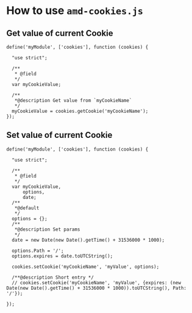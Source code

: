 # How to use `amd-cookies.js`
## Get value of current Cookie

    define('myModule', ['cookies'], function (cookies) {
    
      "use strict";
    
      /**
       * @field
       */
      var myCookieValue;
    
      /**
       *@description Get value from `myCookieName`
       */
      myCookieValue = cookies.getCookie('myCookieName');
    });
## Set value of current Cookie

    define('myModule', ['cookies'], function (cookies) {

      "use strict";

      /**
       * @field
       */
      var myCookieValue,
          options,
          date;
      /**
       *@default
       */
      options = {};
      /**
       *@description Set params
       */
      date = new Date(new Date().getTime() + 31536000 * 1000);

      options.Path = '/';
      options.expires = date.toUTCString();

      cookies.setCookie('myCookieName', 'myValue', options);

      /**@description Short entry */
      // cookies.setCookie('myCookieName', 'myValue', {expires: (new Date(new Date().getTime() + 31536000 * 1000)).toUTCString(), Path: '/'});

    });
